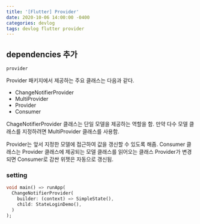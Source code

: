 ```yaml
---
title: '[Flutter] Provider'
date: 2020-10-06 14:00:00 -0400
categories: devlog
tags: devlog flutter provider
---
```


## dependencies 추가

```
provider
```

Provider 패키지에서 제공하는 주요 클래스는 다음과 같다.

- ChangeNotifierProvider
- MultiProvider
- Provider
- Consumer

ChageNotifierProvider 클래스는 단일 모델을 제공하는 역할을 함. 만약 다수 모델 클래스를 지정하려면 MultiProvider 클래스를 사용함.

Provider는 앞서 지정한 모델에 접근하여 값을 갱신할 수 있도록 해줌. Consumer 클래스는 Provider 클래스에 제공되는 모델 클래스를 읽어오는 클래스 Provider가 변경되면 Consumer로 감싼 위젯은 자동으로 갱신됨.

### setting

```dart
void main() => runApp(
  ChangeNotifierProvider(
    builder: (context) => SimpleState(),
    child: StateLoginDemo(),
  )
);
```
